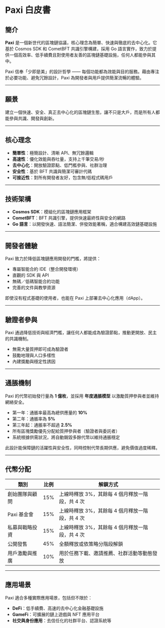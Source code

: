 # Paxi 白皮書

## 簡介

**Paxi** 是一個新世代的區塊鏈協議，核心理念為簡單、快速與徹底的去中心化。它基於 Cosmos SDK 和 CometBFT 共識引擎構建，採用 Go 語言實作，致力於提供一個高效率、低手續費且對使用者友善的區塊鏈基礎設施，任何人都能參與其中。

Paxi 信奉「少即是美」的設計哲學 —— 每個功能都為效能與目的服務。藉由專注於必要功能、避免冗餘設計，Paxi 為開發者與用戶提供簡潔流暢的體驗。

---

## 願景

建立一個快速、安全、真正去中心化的區塊鏈生態，讓不只是大戶，而是所有人都能參與共識、開發與創新。

---

## 核心理念

- **簡單性**：極簡設計、清晰 API、無冗餘邏輯
- **高速性**：優化效能與吞吐量，支持上千筆交易/秒
- **去中心化**：開放驗證節點、低門檻參與、社群治理
- **安全性**：基於 BFT 共識與簡潔可審計代碼
- **可接近性**：對所有開發者友好，包含無/低程式碼用戶

---

## 技術架構

- **Cosmos SDK**：模組化的區塊鏈應用框架
- **CometBFT**：BFT 共識引擎，提供快速最終性與安全的網路
- **Go 語言**：以開發快速、語法簡潔、併發效能著稱，適合構建高效鏈基礎設施

---

## 開發者體驗

Paxi 致力於降低區塊鏈應用開發的門檻，將提供：

- 專屬智能合約 IDE（整合開發環境）
- 直觀的 SDK 與 API
- 無碼／低碼智能合約功能
- 完善的文件與教學資源

即使沒有程式基礎的使用者，也能在 Paxi 上部署去中心化應用（dApp）。

---

## 驗證者參與

Paxi 通過降低技術與經濟門檻，讓任何人都能成為驗證節點，推動更開放、民主的共識機制。

- 無需大量質押即可成為驗證者
- 鼓勵地理與人口多樣性
- 內建獎勵與穩定性誘因

---

## 通脹機制

Paxi 的代幣初始發行量為 **1 億枚**，並採用 **年度通脹模型** 以激勵質押參與者並維持網絡安全。

- 第一年：通脹率最高為總供應量的 **10%**
- 第二年：通脹率為 **5%**
- 第三年起：通脹率不超過 **2.5%**
- 所有區塊獎勵優先分配給質押參與者（驗證者與委託者）
- 系統根據供需狀況，將自動銷毀多餘代幣以維持通脹穩定

此設計能保障鏈的活躍性與安全性，同時控制代幣長期供應，避免價值過度稀釋。

---

## 代幣分配

| 類別                       | 比例   | 解鎖方式                                      |
|----------------------------|--------|-----------------------------------------------|
| 創始團隊與顧問             | 15%    | 上線時釋放 3%，其餘每 4 個月釋放一階段，共 4 次 |
| Paxi 基金會               | 15%    | 上線時釋放 3%，其餘每 4 個月釋放一階段，共 4 次 |
| 私募與戰略投資            | 15%    | 上線時釋放 3%，其餘每 4 個月釋放一階段，共 4 次 |
| 公開發售                  | 45%    | 全額釋放或依策略分階段解鎖                     |
| 用戶激勵與推廣            | 10%    | 用於任務下載、邀請推薦、社群活動等動態發放     |

---

## 應用場景

Paxi 適合多種實際應用場景，包括但不限於：

- **DeFi**：低手續費、高速的去中心化金融基礎設施
- **GameFi**：可擴展的鏈上遊戲與 NFT 應用平台
- **社交與身份應用**：去信任化的社群平台、認證系統等
